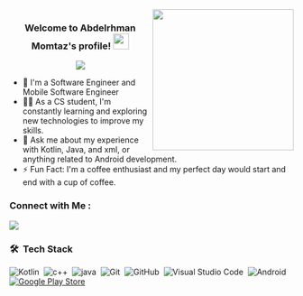 
<img width="250" align="right" src="https://c.tenor.com/_DOBjnGspYAAAAAM/code-coding.gif">

<h3 align="center">
  Welcome to Abdelrhman Momtaz's profile!
  <img src="https://media.giphy.com/media/hvRJCLFzcasrR4ia7z/giphy.gif" width="28">
</h3>

<!-- Typing SVG by DenverCoder1 - https://github.com/DenverCoder1/readme-typing-svg -->
<p align="center">
  <a href="https://github.com/DenverCoder1/readme-typing-svg"><img src="https://readme-typing-svg.herokuapp.com/?lines=Mobile%20Software%20Engineer;Always%20learning%20new%20things&font=Fira%20Code&center=true&width=440&height=45&color=f75c7e&vCenter=true&size=22"></a>
</p> 

- 🏢 I'm a Software Engineer and Mobile Software Engineer
- 👨‍💻 As a CS student, I'm constantly learning and exploring new technologies to improve my skills.
- 💬 Ask me about my experience with Kotlin, Java, and xml, or anything related to Android development.
- ⚡ Fun Fact: I'm a coffee enthusiast and my perfect day would start and end with a cup of coffee.


### Connect with Me :

<a href="https://www.linkedin.com/in/abdelrhman-momtaz-469a25280/" target="_blank"><img src="https://img.shields.io/badge/-Abdelrhman%20Momtaz-0077B5?style=for-the-badge&logo=Linkedin&logoColor=white"/></a>
### 🛠 &nbsp;Tech Stack
![Kotlin](https://img.shields.io/badge/-Kotlin-05122A?style=flat&logo=kotlin)&nbsp;
![c++](https://img.shields.io/badge/-c++-black?logo=c%2B%2B&style=social)&nbsp;
![java](https://img.shields.io/badge/-java-05122A?style=flat&logo=java)&nbsp;
![Git](https://img.shields.io/badge/-Git-05122A?style=flat&logo=git)&nbsp;
![GitHub](https://img.shields.io/badge/-GitHub-05122A?style=flat&logo=github)&nbsp;
![Visual Studio Code](https://img.shields.io/badge/-Visual%20Studio%20Code-05122A?style=flat&logo=visual-studio-code&logoColor=007ACC)&nbsp;
![Android](https://img.shields.io/badge/-Android%20Studio-05122A?style=flat&logo=android)&nbsp;
[![Google Play Store](https://img.shields.io/badge/Google_Play-414141?logo=google-play&logoColor=white)](#)

